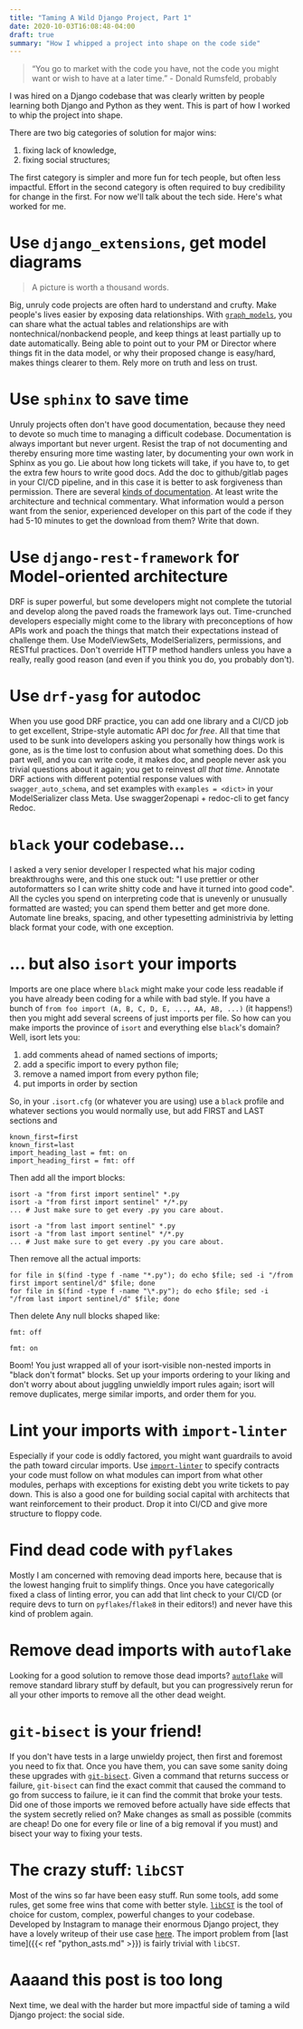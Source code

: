 ```yaml
---
title: "Taming A Wild Django Project, Part 1"
date: 2020-10-03T16:08:48-04:00
draft: true
summary: "How I whipped a project into shape on the code side"
---
```


> “You go to market with the code you have, not the code you might want or wish to have at a later time.” - Donald Rumsfeld, probably

I was hired on a Django codebase that was clearly written by people learning both Django and Python as they went. This is part of how I worked to whip the project into shape.

There are two big categories of solution for major wins:

1.  fixing lack of knowledge,
1.  fixing social structures;

The first category is simpler and more fun for tech people, but often less impactful. Effort in the second category is often required to buy credibility for change in the first. For now we'll talk about the tech side. Here's what worked for me.

# Use `django_extensions`, get model diagrams

> A picture is worth a thousand words.

Big, unruly code projects are often hard to understand and crufty. Make people's lives easier by exposing data relationships. With [`graph_models`](https://django-extensions.readthedocs.io/en/latest/graph_models.html?highlight=graph_models), you can share what the actual tables and relationships are with nontechnical/nonbackend people, and keep things at least partially up to date automatically. Being able to point out to your PM or Director where things fit in the data model, or why their proposed change is easy/hard, makes things clearer to them. Rely more on truth and less on trust.

# Use `sphinx` to save time

Unruly projects often don't have good documentation, because they need to devote so much time to managing a difficult codebase. Documentation is always important but never urgent. Resist the trap of not documenting and thereby ensuring more time wasting later, by documenting your own work in Sphinx as you go. Lie about how long tickets will take, if you have to, to get the extra few hours to write good docs. Add the doc to github/gitlab pages in your CI/CD pipeline, and in this case it is better to ask forgiveness than permission. There are several [kinds of documentation](https://en.wikipedia.org/wiki/Software_documentation). At least write the architecture and technical commentary. What information would a person want from the senior, experienced developer on this part of the code if they had 5-10 minutes to get the download from them? Write that down.

# Use `django-rest-framework` for Model-oriented architecture

DRF is super powerful, but some developers might not complete the tutorial and develop along the paved roads the framework lays out. Time-crunched developers especially might come to the library with preconceptions of how APIs work and poach the things that match their expectations instead of challenge them. Use ModelViewSets, ModelSerializers, permissions, and RESTful practices. Don't override HTTP method handlers unless you have a really, really good reason (and even if you think you do, you probably don't).

# Use `drf-yasg` for autodoc

When you use good DRF practice, you can add one library and a CI/CD job to get excellent, Stripe-style automatic API doc _for free_. All that time that used to be sunk into developers asking you personally how things work is gone, as is the time lost to confusion about what something does. Do this part well, and you can write code, it makes doc, and people never ask you trivial questions about it again; you get to reinvest _all that time_. Annotate DRF actions with different potential response values with `swagger_auto_schema`, and set examples with `examples = <dict>` in your ModelSerializer class Meta. Use swagger2openapi + redoc-cli to get fancy Redoc.

# `black` your codebase...

I asked a very senior developer I respected what his major coding breakthroughs were, and this one stuck out: "I use prettier or other autoformatters so I can write shitty code and have it turned into good code". All the cycles you spend on interpreting code that is unevenly or unusually formatted are wasted; you can spend them better and get more done. Automate line breaks, spacing, and other typesetting administrivia by letting black format your code, with one exception.

# ... but also `isort` your imports

Imports are one place where `black` might make your code less readable if you have already been coding for a while with bad style. If you have a bunch of `from foo import (A, B, C, D, E, ..., AA, AB, ...)` (it happens!) then you might add several screens of just imports per file. So how can you make imports the province of `isort` and everything else `black`'s domain? Well, isort lets you:

1. add comments ahead of named sections of imports;
2. add a specific import to every python file;
3. remove a named import from every python file;
4. put imports in order by section

So, in your `.isort.cfg` (or whatever you are using) use a `black` profile and whatever sections you would normally use, but add FIRST and LAST sections and

    known_first=first
    known_first=last
    import_heading_last = fmt: on
    import_heading_first = fmt: off

Then add all the import blocks:

    isort -a "from first import sentinel" *.py
    isort -a "from first import sentinel" */*.py
    ... # Just make sure to get every .py you care about.

    isort -a "from last import sentinel" *.py
    isort -a "from last import sentinel" */*.py
    ... # Just make sure to get every .py you care about.

Then remove all the actual imports:

    for file in $(find -type f -name "*.py"); do echo $file; sed -i "/from first import sentinel/d" $file; done
    for file in $(find -type f -name "\*.py"); do echo $file; sed -i "/from last import sentinel/d" $file; done

Then delete Any null blocks shaped like:

    fmt: off

    fmt: on

Boom! You just wrapped all of your isort-visible non-nested imports in "black don't format" blocks. Set up your imports ordering to your liking and don't worry about about juggling unwieldly import rules again; isort will remove duplicates, merge similar imports, and order them for you.

# Lint your imports with `import-linter`

Especially if your code is oddly factored, you might want guardrails to avoid the path toward circular imports. Use [`import-linter`](https://github.com/seddonym/import-linter) to specify contracts your code must follow on what modules can import from what other modules, perhaps with exceptions for existing debt you write tickets to pay down. This is also a good one for building social capital with architects that want reinforcement to their product. Drop it into CI/CD and give more structure to floppy code.

# Find dead code with `pyflakes`

Mostly I am concerned with removing dead imports here, because that is the lowest hanging fruit to simplify things. Once you have categorically fixed a class of linting error, you can add that lint check to your CI/CD (or require devs to turn on `pyflakes`/`flake8` in their editors!) and never have this kind of problem again.

# Remove dead imports with `autoflake`

Looking for a good solution to remove those dead imports? [`autoflake`](https://github.com/myint/autoflake) will remove standard library stuff by default, but you can progressively rerun for all your other imports to remove all the other dead weight.

# `git-bisect` is your friend!

If you don't have tests in a large unwieldy project, then first and foremost you need to fix that. Once you have them, you can save some sanity doing these upgrades with [`git-bisect`](https://git-scm.com/docs/git-bisect). Given a command that returns success or failure, `git-bisect` can find the exact commit that caused the command to go from success to failure, ie it can find the commit that broke your tests. Did one of those imports we removed before actually have side effects that the system secretly relied on? Make changes as small as possible (commits are cheap! Do one for every file or line of a big removal if you must) and bisect your way to fixing your tests.

# The crazy stuff: `libCST`

Most of the wins so far have been easy stuff. Run some tools, add some rules, get some free wins that come with better style. [`libCST`](https://github.com/Instagram/LibCST) is the tool of choice for custom, complex, powerful changes to your codebase. Developed by Instagram to manage their enormous Django project, they have a lovely writeup of their use case [here](https://instagram-engineering.com/static-analysis-at-scale-an-instagram-story-8f498ab71a0c). The import problem from [last time]({{< ref "python_asts.md" >}}) is fairly trivial with `libCST`.

# Aaaand this post is too long

Next time, we deal with the harder but more impactful side of taming a wild Django project: the social side.
